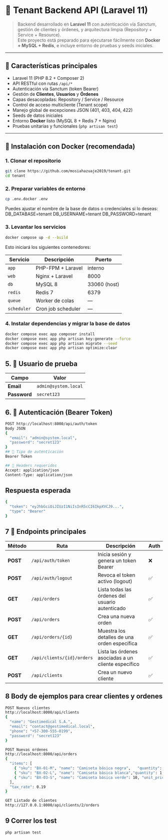 # 🧩 Tenant Backend API (Laravel 11)

> Backend desarrollado en **Laravel 11** con autenticación vía Sanctum, gestión de clientes y órdenes, y arquitectura limpia (Repository + Service + Resource).  
> Este proyecto está preparado para ejecutarse fácilmente con **Docker + MySQL + Redis**, e incluye entorno de pruebas y seeds iniciales.

---

## 🚀 Características principales

- Laravel 11 (PHP 8.2 + Composer 2)
- API RESTful con rutas `/api/*`
- Autenticación vía Sanctum (token Bearer)
- Gestión de **Clientes**, **Usuarios** y **Órdenes**
- Capas desacopladas: Repository / Service / Resource
- Control de acceso multicliente (Tenant scope)
- Manejo global de excepciones JSON (401, 403, 404, 422)
- Seeds de datos iniciales
- Entorno **Docker** listo (MySQL 8 + Redis 7 + Nginx)
- Pruebas unitarias y funcionales (`php artisan test`)

---

## 🐳 Instalación con Docker (recomendada)

### 1. Clonar el repositorio
```bash
git clone https://github.com/mosiahazuaje2019/tenant.git
cd tenant
```

### 2. Preparar variables de entorno
```bash
cp .env.docker .env
```
Puedes ajustar el nombre de la base de datos o credenciales si lo deseas:
DB_DATABASE=tenant
DB_USERNAME=tenant
DB_PASSWORD=tenant

### 3. Levantar los servicios
```bash
docker compose up -d --build
```  
Esto iniciará los siguientes contenedores:

| Servicio    | Descripción        | Puerto       |
| ----------- | ------------------ | ------------ |
| `app`       | PHP-FPM + Laravel  | interno      |
| `web`       | Nginx + Laravel    | 8000         |
| `db`        | MySQL 8            | 33060 (host) |
| `redis`     | Redis 7            | 6379         |
| `queue`     | Worker de colas    | —            |
| `scheduler` | Cron job scheduler | —            |


### 4. Instalar dependencias y migrar la base de datos
```bash
docker compose exec app composer install
docker compose exec app php artisan key:generate --force
docker compose exec app php artisan migrate --seed
docker compose exec app php artisan optimize:clear
```

## 5. 👤 Usuario de prueba
| Campo        | Valor                |
| ------------ | -------------------- |
| **Email**    | `admin@system.local` |
| **Password** | `secret123`          |


## 6. 🔐 Autenticación (Bearer Token)
```bash
POST http://localhost:8000/api/auth/token
Body JSON
{
  "email": "admin@system.local",
  "password": "secret123"
}
## 🔑 Tipo de autenticación 
Bearer Token

## 🧩 Headers requeridos
Accept: application/json
Content-Type: application/json
```

## Respuesta esperada
```bash
{
  "token": "eyJhbGciOiJIUzI1NiIsInR5cCI6IkpXVCJ9...",
  "type": "Bearer"
}
```

## 7 🔎 Endpoints principales
| Método   | Ruta                       | Descripción                                         | Auth |
| -------- | -------------------------- | --------------------------------------------------- | ---- |
| **POST** | `/api/auth/token`          | Inicia sesión y genera un token Bearer              | ❌    |
| **POST** | `/api/auth/logout`         | Revoca el token activo (logout)                     | ✅    |
| **GET**  | `/api/orders`              | Lista todas las órdenes del usuario autenticado     | ✅    |
| **POST** | `/api/orders`              | Crea una nueva orden                                | ✅    |
| **GET**  | `/api/orders/{id}`         | Muestra los detalles de una orden específica        | ✅    |
| **GET**  | `/api/clients/{id}/orders` | Lista las órdenes asociadas a un cliente específico | ✅    |
| **POST** | `/api/clients`             | Crea un nuevo cliente                               | ✅    |

## 8 Body de ejemplos para crear clientes y ordenes
```bash
POST Nuevos clientes
http://localhost:8000/api/clients
{
  "name": "Gestimedical S.A.",
  "email": "contact@gestimedical.local",
  "phone": "+57-300-555-0199",
  "password": "secret123"
}

POST Nuevas ordenes
http://localhost:8000/api/orders
{
  "items": [
    { "sku": "BX-01-M", "name": "Camiseta básica negra",   "quantity": 2, "unit_price": 20.0 },
    { "sku": "BX-02-L", "name": "Camiseta básica blanca","quantity": 1, "unit_price": 100.0 },
    { "sku": "BX-03-S", "name": "Camiseta básica verde": 10, "unit_price": 140.0 }
  ],
  "tax_rate": 0.19
}

GET Listado de clientes
http://127.0.0.1:8000/api/clients/2/orders
```

## 9 Correr los test
```bash
php artisan test
```
